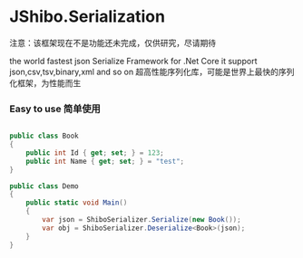 # JShibo.Serialization
注意：该框架现在不是功能还未完成，仅供研究，尽请期待

the world fastest json Serialize Framework for .Net Core
it support json,csv,tsv,binary,xml and so on
超高性能序列化库，可能是世界上最快的序列化框架，为性能而生

### Easy to use 简单使用
```C#

public class Book
{
    public int Id { get; set; } = 123;
    public int Name { get; set; } = "test";
}

public class Demo
{
    public static void Main()
    {
        var json = ShiboSerializer.Serialize(new Book());
        var obj = ShiboSerializer.Deserialize<Book>(json);
    }
}
```


